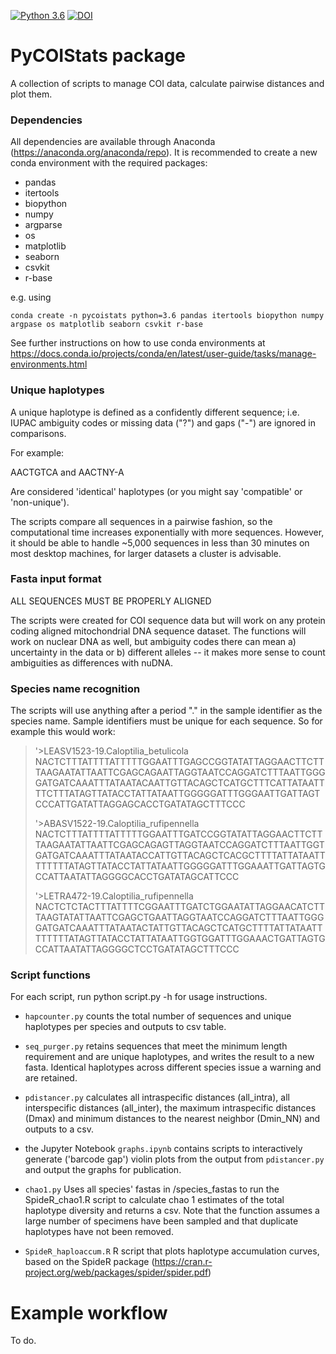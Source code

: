 [![Python 3.6](https://img.shields.io/badge/python-3.6-blue.svg)](https://www.python.org/downloads/release/python-360/)
[![DOI](https://zenodo.org/badge/264048060.svg)](https://zenodo.org/badge/latestdoi/264048060)

# PyCOIStats package
A collection of scripts to manage COI data, calculate pairwise distances and plot them.

### Dependencies

All dependencies are available through Anaconda (https://anaconda.org/anaconda/repo). It is recommended to create a new conda environment with the required packages:

- pandas
- itertools
- biopython
- numpy
- argparse
- os
- matplotlib
- seaborn
- csvkit
- r-base

e.g. using

```conda create -n pycoistats python=3.6 pandas itertools biopython numpy argpase os matplotlib seaborn csvkit r-base```

See further instructions on how to use conda environments at https://docs.conda.io/projects/conda/en/latest/user-guide/tasks/manage-environments.html


### Unique haplotypes

A unique haplotype is defined as a confidently different sequence; i.e. IUPAC ambiguity codes or missing data ("?") and gaps ("-") are ignored in comparisons.

For example:

AACTGTCA and AACTNY-A

Are considered 'identical' haplotypes (or you might say 'compatible' or 'non-unique').


The scripts compare all sequences in a pairwise fashion, so the computational time increases exponentially with more sequences. However, it should be able to handle ~5,000 sequences in less than 30 minutes on most desktop machines, for larger datasets a cluster is advisable.


### Fasta input format

ALL SEQUENCES MUST BE PROPERLY ALIGNED

The scripts were created for COI sequence data but will work on any protein coding aligned mitochondrial DNA sequence dataset. The functions will work on nuclear DNA as well, but ambiguity codes there can mean a) uncertainty in the data or b) different alleles -- it makes more sense to count ambiguities as differences with nuDNA.

### Species name recognition

The scripts will use anything after a period "." in the sample identifier as the species name. Sample identifiers must be unique for each sequence. So for example this would work:

>'>LEASV1523-19.Caloptilia_betulicola
NACTCTTTATTTTATTTTTGGAATTTGAGCCGGTATATTAGGAACTTCTTTAAGAATATTAATTCGAGCAGAATTAGGTAATCCAGGATCTTTAATTGGGGATGATCAAATTTATAATACAATTGTTACAGCTCATGCTTTCATTATAATTTTCTTTATAGTTATACCTATTATAATTGGGGGATTTGGGAATTGATTAGTCCCATTGATATTAGGAGCACCTGATATAGCTTTCCC
>
>'>ABASV1522-19.Caloptilia_rufipennella
NACTCTTTATTTTATTTTTGGAATTTGATCCGGTATATTAGGAACTTCTTTAAGAATATTAATTCGAGCAGAGTTAGGTAATCCAGGATCTTTAATTGGTGATGATCAAATTTATAATACCATTGTTACAGCTCACGCTTTTATTATAATTTTTTTTATAGTTATACCTATTATAATTGGGGGATTTGGAAATTGATTAGTGCCATTAATATTAGGGGCACCTGATATAGCATTCCC
>
>'>LETRA472-19.Caloptilia_rufipennella
NACTCTCTACTTTATTTTCGGAATTTGATCTGGAATATTAGGAACATCTTTAAGTATATTAATTCGAGCTGAATTAGGTAATCCAGGATCTTTAATTGGGGATGATCAAATTTATAATACTATTGTTACAGCTCATGCTTTTATTATAATTTTTTTTATAGTTATACCTATTATAATTGGTGGATTTGGAAACTGATTAGTGCCATTAATATTAGGGGCTCCTGATATAGCTTTCCC


### Script functions

For each script, run python script.py -h for usage instructions.


- `hapcounter.py` counts the total number of sequences and unique haplotypes per species and outputs to csv table.

- `seq_purger.py` retains sequences that meet the minimum length requirement and are unique haplotypes, and writes the result to a new fasta. Identical haplotypes across different species issue a warning and are retained.

- `pdistancer.py` calculates all intraspecific distances (all_intra), all interspecific distances (all_inter), the maximum intraspecific distances (Dmax) and minimum distances to the nearest neighbor (Dmin_NN) and outputs to a csv.

- the Jupyter Notebook `graphs.ipynb` contains scripts to interactively generate ('barcode gap') violin plots from the output from ```pdistancer.py``` and output the graphs for publication.

- `chao1.py` Uses all species' fastas in /species_fastas to run the SpideR_chao1.R script to calculate chao 1 estimates of the total haplotype diversity and returns a csv. Note that the function assumes a large number of specimens have been sampled and that duplicate haplotypes have not been removed.

- `SpideR_haploaccum.R` R script that plots haplotype accumulation curves, based on the SpideR package (https://cran.r-project.org/web/packages/spider/spider.pdf)

# Example workflow

To do.
